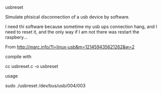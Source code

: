 usbreset

Simulate phisical disconnection of a usb device by software.

I need thi software because sometime my usb ups connection hang, and I need to reset it, and the only way if I am not there was restart the raspbery...

From http://marc.info/?l=linux-usb&m=121459435621262&w=2

compile with

cc usbreset.c -o usbreset

usage

sudo ./usbreset /dev/bus/usb/004/003
